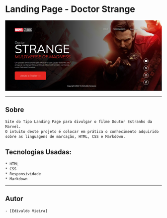 

# Landing Page - Doctor Strange

![Doctor Strange](./img/doctorstrangepprtsc.png)

---

## Sobre

    Site do Tipo Landing Page para divulgar o filme Doutor Estranho da Marvel.
    O intuito deste projeto é colocar em prática o conhecimento adquirido sobre as linguagens de marcação, HTML, CSS e Markdown.

## Tecnologias Usadas:

    * HTML
    * CSS
    * Responsividade
    * Markdown
 ---

## Autor

    - [Edivaldo Vieira]